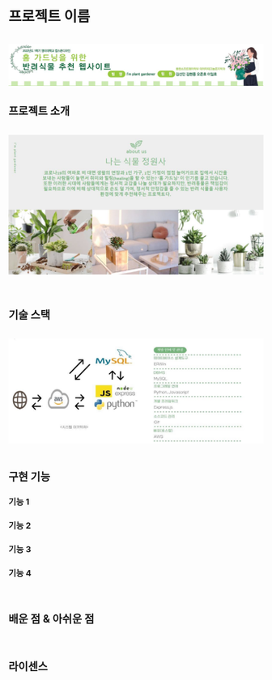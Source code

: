 # 프로젝트 이름

<p align="center">
  <br>
  <img src="./images/main.JPG">
  <br>
</p>

## 프로젝트 소개

<p align="center">
  <br>
  <img src="./images/about.JPG">
  <br>
</p>

<br>

## 기술 스택

  <br>
  <img src="./images/develop.JPG">
  <br>

<br>

## 구현 기능

### 기능 1

### 기능 2

### 기능 3

### 기능 4

<br>

## 배운 점 & 아쉬운 점

<p align="justify">

</p>

<br>

## 라이센스
